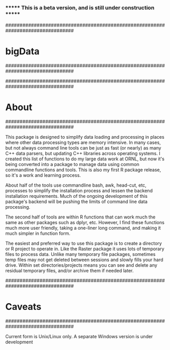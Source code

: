 
###  ***** This is a beta version, and is still under construction ***** ###


################################################################################
# bigData
################################################################################

################################################################################
# About
################################################################################

This package is designed to simplify data loading and processing in places
where other data processing types are memory intensive. In many cases, but not
always command line tools can be just as fast (or nearly) as many C++ data 
parsers, but updating C++ libraries across operating systems. I created this
list of functions to do my large data work at ORNL, but now it's being converted
into a package to manage data using common commandline functions and tools.
This is also my first R package release, so it's a work and learning process.

About half of the tools use commandline bash, awk, head-cut, etc, processes to 
simplify the installation process and lessen the backend installation 
requirements. Much of the ongoing development of this package's backend will be 
pushing the limits of command line data processing. 

The second half of tools are within R functions that can work much the same as
other packages such as dplyr, etc. However, I find these functions much more
user friendly, taking a one-liner long command, and making it much simpler in
function form.

The easiest and preferred way to use this package is to create a directory or
R project to operate in. Like the Raster package it uses lots of temporary files
to process data. Unlike many temporary file packages, sometimes temp files may 
not get deleted between sessions and slowly fills your hard drive. Within set 
directories/projects means you can see and delete any residual temporary files,
and/or archive them if needed later.


################################################################################
# Caveats
################################################################################

Current form is Unix/Linux only. A separate Windows version is under development



